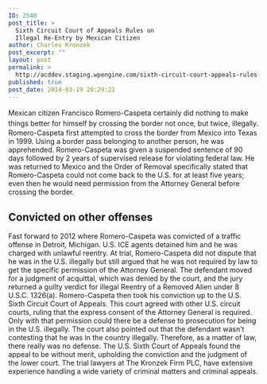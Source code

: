 ```yaml
---
ID: 2540
post_title: >
  Sixth Circuit Court of Appeals Rules on
  Illegal Re-Entry by Mexican Citizen
author: Charles Kronzek
post_excerpt: ""
layout: post
permalink: >
  http://acddev.staging.wpengine.com/sixth-circuit-court-appeals-rules-illegal-re-entry-mexican-citizen.html
published: true
post_date: 2014-03-19 20:29:21
---
```

<span style="line-height: 1.5;">Mexican citizen Francisco Romero-Caspeta certainly did nothing to make things better for himself by crossing the border not once, but twice, illegally.</span>
Romero-Caspeta first attempted to cross the border from Mexico into Texas in 1999. Using a border pass belonging to another person, he was apprehended. Romero-Caspeta was given a suspended sentence of 90 days followed by 2 years of supervised release for violating federal law. He was returned to Mexico and the Order of Removal specifically stated that Romero-Caspeta could not come back to the U.S. for at least five years; even then he would need permission from the Attorney General before crossing the border.

<h2>Convicted on other offenses</h2>

Fast forward to 2012 where Romero-Caspeta was convicted of a traffic offense in Detroit, Michigan. U.S. ICE agents detained him and he was charged with unlawful reentry. At trial, Romero-Caspeta did not dispute that he was in the U.S. illegally but still argued that he was not required by law to get the specific permission of the Attorney General. The defendant moved for a judgment of acquittal, which was denied by the court, and the jury returned a guilty verdict for illegal Reentry of a Removed Alien under 8 U.S.C. 1326(a).
Romero-Caspeta then took his conviction up to the U.S. Sixth Circuit Court of Appeals. This court agreed with other U.S. circuit courts, ruling that the express consent of the Attorney General is required. Only with that permission could there be a defense to prosecution for being in the U.S. illegally. The court also pointed out that the defendant wasn’t contesting that he was in the country illegally. Therefore, as a matter of law, there really was no defense. The U.S. Sixth Court of Appeals found the appeal to be without merit, upholding the conviction and the judgment of the lower court.
The trial lawyers at The Kronzek Firm PLC, have extensive experience handling a wide variety of criminal matters and criminal appeals.